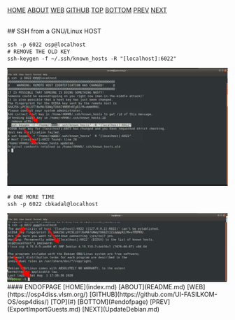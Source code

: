 ---
---

[HOME](index.md)
[ABOUT](README.md)
[WEB](https://osp4diss.vlsm.org/)
[GITHUB](https://github.com/UI-FASILKOM-OS/osp4diss/)
[TOP](#)
[BOTTOM](#endofpage)
[PREV](ExportImportGuests.md)
[NEXT](UpdateDebian.md)

<br>
## SSH from a GNU/Linux HOST

```
ssh -p 6022 osp@localhost
# REMOVE THE OLD KEY
ssh-keygen -f ~/.ssh/known_hosts -R "[localhost]:6022"

```

<img src="pictures/H-OSP-07.jpg"  width="960">

```
# ONE MORE TIME
ssh -p 6022 cbkadal@localhost

```

<img src="pictures/H-OSP-08.jpg"  width="960">

<br>
#### ENDOFPAGE
[HOME](index.md)
[ABOUT](README.md)
[WEB](https://osp4diss.vlsm.org/)
[GITHUB](https://github.com/UI-FASILKOM-OS/osp4diss/)
[TOP](#)
[BOTTOM](#endofpage)
[PREV](ExportImportGuests.md)
[NEXT](UpdateDebian.md)
<br>

